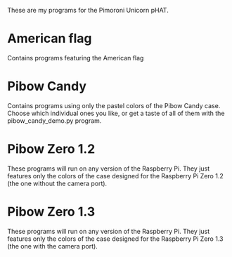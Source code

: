 These are my programs for the Pimoroni Unicorn pHAT.

# American flag
Contains programs featuring the American flag

# Pibow Candy 
Contains programs using only the pastel colors of the Pibow Candy case. Choose which individual ones you like,  or get a taste of all of them with the pibow_candy_demo.py program.

# Pibow Zero 1.2
These programs will run on any version of the Raspberry Pi. They just features only the colors of the case designed for the Raspberry Pi Zero 1.2 (the one without the camera port).

# Pibow Zero 1.3
These programs will run on any version of the Raspberry Pi. They just features only the colors of the case designed for the Raspberry Pi Zero 1.3 (the one with the camera port).

